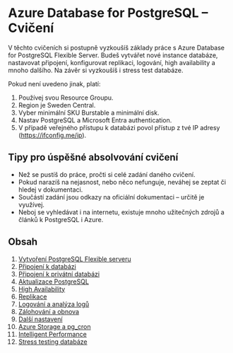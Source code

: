 # Azure Database for PostgreSQL – Cvičení

V těchto cvičeních si postupně vyzkoušíš základy práce s Azure Database for PostgreSQL Flexible Server. Budeš vytvářet nové instance databáze, nastavovat připojení, konfigurovat replikaci, logování,
high availability a mnoho dalšího. Na závěr si vyzkoušíš i stress test databáze.

Pokud není uvedeno jinak, platí:

1. Používej svou Resource Groupu.
2. Region je Sweden Central.
3. Vyber minimální SKU Burstable a minimální disk.
4. Nastav PostgreSQL a Microsoft Entra authentication.
5. V případě veřejného přístupu k databázi povol přístup z tvé IP adresy (https://ifconfig.me/ip).

## Tipy pro úspěšné absolvování cvičení

- Než se pustíš do práce, pročti si celé zadání daného cvičení.
- Pokud narazíš na nejasnost, nebo něco nefunguje, neváhej se zeptat či hledej v dokumentaci.
- Součástí zadání jsou odkazy na oficiální dokumentaci – určitě je využívej.
- Neboj se vyhledávat i na internetu, existuje mnoho užitečných zdrojů a článků k PostgreSQL i Azure.

## Obsah

1. [Vytvoření PostgreSQL Flexible serveru](cvičení-01.md)
2. [Připojení k databázi](cvičení-02.md)
3. [Připojení k privátní databázi](cvičení-03.md)
4. [Aktualizace PostgreSQL](cvičení-04.md)
5. [High Availability](cvičení-05.md)
6. [Replikace](cvičení-06.md)
7. [Logování a analýza logů](cvičení-07.md)
8. [Zálohování a obnova](cvičení-08.md)
9. [Další nastavení](cvičení-09.md)
10. [Azure Storage a pg_cron](cvičení-10.md)
11. [Intelligent Performance](cvičení-11.md)
12. [Stress testing databáze](cvičení-12.md)
